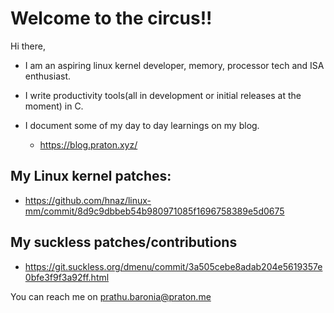 # Welcome to the circus!!

Hi there,
- I am an aspiring linux kernel developer, memory, processor tech and ISA enthusiast.
- I write productivity tools(all in development or initial releases at the moment) in C.

- I document some of my day to day learnings on my blog.
  - https://blog.praton.xyz/

## My Linux kernel patches:
- https://github.com/hnaz/linux-mm/commit/8d9c9dbbeb54b980971085f1696758389e5d0675

## My suckless patches/contributions
- https://git.suckless.org/dmenu/commit/3a505cebe8adab204e5619357e0bfe3f9f3a92ff.html

You can reach me on prathu.baronia@praton.me
